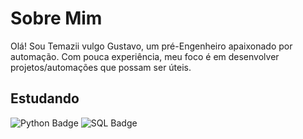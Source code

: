 # Sobre Mim
Olá! Sou Temazii vulgo Gustavo, um pré-Engenheiro apaixonado por automação. Com pouca experiência, meu foco é em desenvolver projetos/automações que possam ser úteis.


## Estudando

![Python Badge](https://img.shields.io/badge/Python-306998?style=for-the-badge&logo=python&logoColor=FFD43B)
![SQL Badge](https://img.shields.io/badge/SQL-00758F?style=for-the-badge&logo=mysql&logoColor=white)

